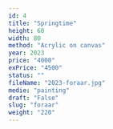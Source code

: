 ```yaml
---
id: 4
title: "Springtime"
height: 60
width: 80
method: "Acrylic on canvas"
year: 2023
price: "4000"
exPrice: "4500"
status: ""
fileName: "2023-foraar.jpg"
medie: "painting"
draft: "False"
slug: "foraar"
weight: "220"
---
```


